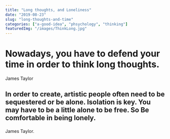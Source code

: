 ```yaml
---
title: "Long thoughts, and Loneliness"
date: "2019-08-23"
slug: "long-thoughts-and-time"
categories: ["a-good-idea", "phsychology", "thinking"]
featuredImg: "/images/ThinkLong.jpg"
---
```


<h1>Nowadays, you have to defend your time in order to think long thoughts.</h1>James Taylor

<h2>

In order to create, artistic people often need to be sequestered or be alone. Isolation is key. You may have to be a little alone to be free. So Be comfortable in being lonely.
</h2>

James Taylor.
